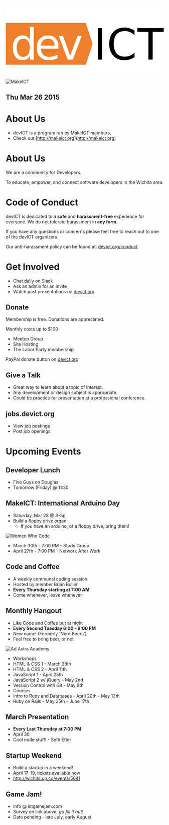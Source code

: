 ![devICT](https://raw.githubusercontent.com/devict/Graphics/master/devict-logo.png)

![MakeICT](http://makeict.org/wp-content/uploads/2013/03/MakeICT-Logo-web.png)
## Thu Mar 26 2015



# About Us
* devICT is a program ran by MakeICT members.
* Check out [http://makeict.org](http://makeict.org)


# About Us
We are a community for Developers.

To educate, empower, and connect software developers in the Wichita area.


# Code of Conduct
devICT is dedicated to a **safe** and **harassment-free** experience for
everyone. We do not tolerate harassment in **any form**.

If you have any questions or concerns please feel free to reach out to one
of the devICT organizers.

Our anti-harassment policy can be found at:
[devict.org/conduct](https://devict.org/conduct)



# Get Involved
* Chat daily on Slack
 * Ask an admin for an invite
* Watch past presentations on [devict.org](http://devict.org)


## Donate
Membership is free. Donations are appreciated.

Monthly costs up to $100

* Meetup Group
* Site Hosting
* The Labor Party membership

PayPal donate button on [devict.org](http://devict.org)


## Give a Talk
* Great way to learn about a topic of interest.
* Any development or design subject is appropriate.
* Could be practice for presentation at a professional conference.


## jobs.devict.org
* View job postings
* Post job openings



# Upcoming Events


## Developer Lunch
* Five Guys on Douglas
* Tomorrow (Friday) @ 11:30


## MakeICT: International Arduino Day
* Saturday, Mar 28 @ 3-5p
* Build a floppy drive organ
  * If you have an arduino, or a floppy drive, bring them!


<img src="http://photos4.meetupstatic.com/photos/event/3/0/4/0/highres_330252352.jpeg" width="680" height="227" alt="Women Who Code"/>

* March 30th - 7:00 PM - Study Group
* April 27th - 7:00 PM - Network After Work


## Code and Coffee
* A weekly communal coding session.
* Hosted by member Brian Buller
* **Every Thursday starting at 7:00 AM**
* Come whenever, leave whenever


## Monthly Hangout
* Like Code and Coffee but at night
* **Every Second Tuesday 6:00 - 9:00 PM**
* New name! (Formerly 'Nerd Beers')
 * Feel free to bring beer, or not


<img src="http://www.adastraacademy.com/assets/AAA_Logo-a9b0cad2ff207d7941fcb534973d6f0d.png" alt="Ad Astra Academy" />

* Workshops
 * HTML & CSS 1 - March 28th
 * HTML & CSS 2 - April 11th
 * JavaScript 1 - April 25th
 * JavaScript 2 w/ jQuery - May 2nd
 * Version Control with Git - May 9th
* Courses
 * Intro to Ruby and Databases - April 20th - May 13th
 * Ruby on Rails - May 25th - June 17th


## March Presentation
* **Every Last Thursday at 7:00 PM**
 * April 30
* Cool node stuff! - Seth Etter


## Startup Weekend
* Build a startup in a weekend!
* April 17-19, tickets available now
* http://wichita.up.co/events/5641


## Game Jam!
* Info @ ictgamejam.com
* Survey on link above, *go fill it out!*
* Date pending - late July, early August
